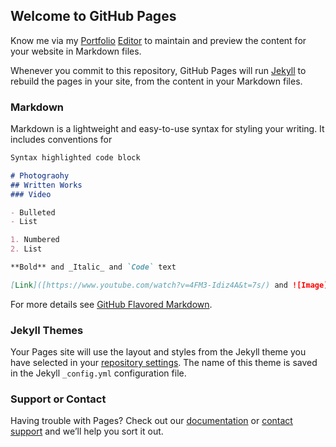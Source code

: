 ## Welcome to GitHub Pages

Know me via my [Portfolio](http://jingwenrusendeyu.lofter.com/)
[Editor](https://github.com/JingWen-Chen/JingWen-Chen.github.io/edit/master/README.md) to maintain and preview the content for your website in Markdown files.

Whenever you commit to this repository, GitHub Pages will run [Jekyll](https://jekyllrb.com/) to rebuild the pages in your site, from the content in your Markdown files.

### Markdown

Markdown is a lightweight and easy-to-use syntax for styling your writing. It includes conventions for

```markdown
Syntax highlighted code block

# Photograohy
## Written Works
### Video

- Bulleted
- List

1. Numbered
2. List

**Bold** and _Italic_ and `Code` text

[Link]([https://www.youtube.com/watch?v=4FM3-Idiz4A&t=7s/) and ![Image](src)
```

For more details see [GitHub Flavored Markdown](https://guides.github.com/features/mastering-markdown/).

### Jekyll Themes

Your Pages site will use the layout and styles from the Jekyll theme you have selected in your [repository settings](https://github.com/JingWen-Chen/JingWen-Chen.github.io/settings). The name of this theme is saved in the Jekyll `_config.yml` configuration file.

### Support or Contact

Having trouble with Pages? Check out our [documentation](https://help.github.com/categories/github-pages-basics/) or [contact support](https://github.com/contact) and we’ll help you sort it out.
